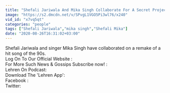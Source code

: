 ```yaml
---
title: "Shefali Jariwala And Mika Singh Collaborate For A Secret Project"
image: "https://s2.dmcdn.net/v/SPvgL1VGO5Pi3wl76/x240"
vid_id: "x7vq5qt"
categories: "people"
tags: ["Shefali Jariwala","mika singh","Shefali Mika"]
date: "2020-08-26T16:31:02+03:00"
---
```

Shefali Jariwala and singer Mika Singh have collaborated on a remake of a hit song of the 90s.  <br>Log On To Our Official Website :   <br>For More Such News &amp; Gossips Subscribe now! :   <br>Lehren On Podcast:   <br>Download The 'Lehren App':   <br>Facebook :   <br>Twitter: 

